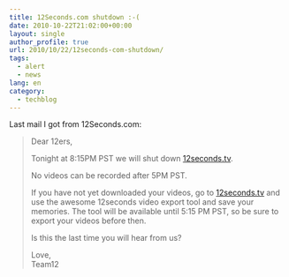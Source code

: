 ```yaml
---
title: 12Seconds.com shutdown :-(
date: 2010-10-22T21:02:00+00:00
layout: single
author_profile: true
url: 2010/10/22/12seconds-com-shutdown/
tags:
  - alert
  - news
lang: en
category: 
  - techblog
---
```

Last mail I got from 12Seconds.com:

> Dear 12ers, 
> 
> Tonight at 8:15PM PST we will shut down [12seconds.tv](http://12seconds.tv/).
> 
> No videos can be recorded after 5PM PST.
> 
> If you have not yet downloaded your videos, go to [12seconds.tv](http://12seconds.tv/) and use the awesome 12seconds video export tool and save your memories. The tool will be available until 5:15 PM PST, so be sure to export your videos before then.
> 
> Is this the last time you will hear from us?
> 
> Love,  
> Team12